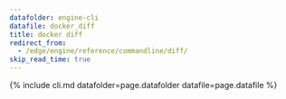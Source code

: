 ```yaml
---
datafolder: engine-cli
datafile: docker_diff
title: docker diff
redirect_from:
  - /edge/engine/reference/commandline/diff/
skip_read_time: true
---
```

<!--
This page is automatically generated from Docker's source code. If you want to
suggest a change to the text that appears here, open a ticket or pull request
in the source repository on GitHub:

https://github.com/docker/cli
-->
{% include cli.md datafolder=page.datafolder datafile=page.datafile %}
